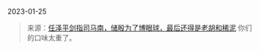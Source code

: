 2023-01-25

> 来源：[任泽平剑指司马南，储殷为了博眼球，最后还得是老胡和稀泥](http://mp.weixin.qq.com/s?__biz=Mzg4MTg2MzU3Mg==&mid=2247483787&idx=1&sn=cf795651e5a70719b0cdc4e86825bb8a&chksm=cf5e3f70f829b666e22fc2250ed9f3a31bcf6fa4f908f0f299516ae4dde165584c11b36ce7d1&scene=27#wechat_redirect)
> 你们的口味太重了。

